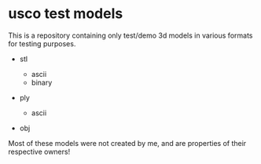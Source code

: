 usco test models
=================

This is a repository containing only test/demo 3d models
in various formats for testing purposes.

  - stl
    * ascii
    * binary
  
  - ply
    * ascii
  
  - obj
  
  

Most of these models were not created by me, and are properties of 
their respective owners!


